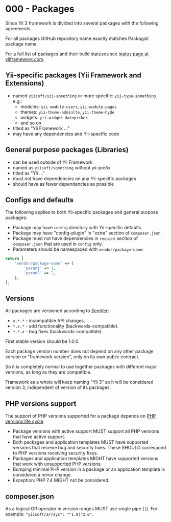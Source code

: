 # 000 - Packages

Since Yii 3 framework is divided into several packages with the following agreements.

For all packages GitHub repository name exactly matches Packagist package name.

For a full list of packages and their build statuses see [status page at yiiframework.com](https://www.yiiframework.com/status/3.0).

## Yii-specific packages (Yii Framework and Extensions)
    
- named `yiisoft/yii-something` or more specific: `yii-type-something` e.g.:
    - modules: `yii-module-users`, `yii-module-pages`
    - themes: `yii-theme-adminlte`, `yii-theme-hyde`
    - widgets: `yii-widget-datepicker`
    - and so on
- titled as "Yii Framework ..."
- may have any dependencies and Yii-specific code

## General purpose packages (Libraries)
  
- can be used outside of Yii Framework
- named as `yiisoft/something` without yii-prefix
- titled as "Yii ..."
- must not have dependencies on any Yii-specific packages
- should have as fewer dependencies as possible

## Configs and defaults

The following applies to both Yii-specific packages and general purpose packages:

- Package may have `config` directory with Yii-specific defaults.
- Package may have "config-plugin" in "extra" section of `composer.json`.  
- Package must not have dependencies in `require` section of `composer.json` that are used in `config` only.
- Parameters should be namespaced with `vendor/package-name`:

```php
return [
    'vendor/package-name' => [
        'param1' => 1,
        'param2' => 2,
    ],
];
```
  
## Versions

All packages are versioned according to [SemVer](https://semver.org/):

- `x.*.*` - incompatible API changes.
- `*.x.*` - add functionality (backwards-compatible).
- `*.*.x` - bug fixes (backwards-compatible).

First stable version should be 1.0.0.

Each package version number does not depend on any other package version or "framework version", only on its own public contract. 

So it is completely normal to use together packages with different major versions, as long as they are compatible.

Framework as a whole will keep naming "Yii 3" so it will be considered version 3, independent of version of its packages.

## PHP versions support

The support of PHP versions supported for a package depends on
[PHP versions life cycle](https://www.php.net/supported-versions.php).

- Package versions with active support MUST support all PHP versions that have active support.
- Both packages and application templates MUST have supported versions that receive bug and security fixes.
  These SHOULD correspond to PHP versions receiving security fixes.
- Packages and application templates MIGHT have supported versions that work with unsupported PHP versions.
- Bumping minimal PHP version in a package or an application template is considered a minor change.
- Exception: PHP 7.4 MIGHT not be considered.

## composer.json

As a logical OR operator in version ranges MUST use single pipe (`|`). For example: `"yiisoft/arrays": "^1.0|^2.0"`.   
